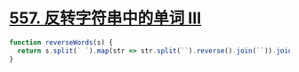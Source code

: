# [557. 反转字符串中的单词 III](https://leetcode-cn.com/problems/reverse-words-in-a-string-iii/)

```javascript
function reverseWords(s) {
  return s.split(` `).map(str => str.split(``).reverse().join(``)).join(` `)
}
```
